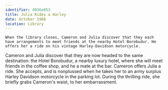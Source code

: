 ```yaml
---
identifier: 4936e053
title: Julia Rides a Harley
date: October 1988 
location: Library
---
```


``` {.synopsis}
When the library closes, Cameron and Julia discover that they each have arrangements to meet friends at the nearby Hotel Borobudur. He offers her a ride on his vintage Harley-Davidson motorcycle. 
```

Cameron and Julia discover that they are now headed to the same
destination: the Hotel Borobudur, a nearby luxury hotel, where she will
meet friends in the coffee shop, and he a mate at the bar. Cameron
offers Julia a ride. She accepts, and is nonplussed when he takes her to
an army surplus Harley Davidson motorcycle in the parking lot. During
the thrilling ride, she briefly grabs Cameron's waist, to her
embarrassment.
